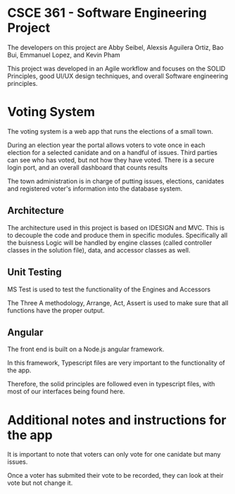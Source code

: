 # CSCE 361 - Software Engineering Project #

The developers on this project are Abby Seibel, Alexsis Aguilera Ortiz, Bao Bui, Emmanuel Lopez, and Kevin Pham 

This project was developed in an Agile workflow and focuses on the SOLID Principles, good UI/UX design techniques, and overall Software engineering principles.

# Voting System #

The voting system is a web app that runs the elections of a small town. 

During an election year the portal allows voters to vote once in each election for a selected canidate and on a handful of issues. Third parties can see who has voted, but not how they have voted. There is a secure login port, and an overall dashboard that counts results

The town administration is in charge of putting issues, elections, canidates and registered voter's information into the database system.

## Architecture ##
The architecture used in this project is based on IDESIGN and MVC. This is to decouple the code and produce them in specific modules. Specifically all the buisness Logic will be handled by engine classes (called controller classes in the solution file), data, and accessor classes as well. 

## Unit Testing ## 

MS Test is used to test the functionality of the Engines and Accessors

The Three A methodology, Arrange, Act, Assert is used to make sure that all functions have the proper output. 


## Angular ##
The front end is built on a Node.js angular framework. 

In this framework, Typescript files are very important to the functionality of the app.

Therefore, the solid principles are followed even in typescript files, with most of our interfaces being found here.



# Additional notes and instructions for the app # 

It is important to note that voters can only vote for one canidate but many issues. 

Once a voter has submited their vote to be recorded, they can look at their vote but not change it.

